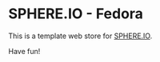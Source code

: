 SPHERE.IO - Fedora
==================

This is a template web store for [SPHERE.IO](http://sphere.io).

Have fun!
